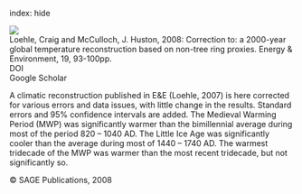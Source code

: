index: hide

<div class="Citation">
    <div class="Citation-thumb CitationThumb-linked"  data-href="https://doi.org/10.1260/095830508783563109">
      <img src="https://static.claimspace.cloud/climate-study-static/refs/thumbs/5/Loehle_and_McCulloch_2008-thumb.png" />
    </div>

  <div class="Citation-body">
    <div class="Citation-text">Loehle, Craig and McCulloch, J. Huston, 2008: Correction to: a 2000-year global temperature reconstruction based on non-tree ring proxies. <span class="Article-journal">Energy & Environment, </span><span class="Article-volume">19, </span>93-100pp.</div>
    <div class="Citation-links">
      <div class="CitationLink" data-href="https://doi.org/10.1260/095830508783563109">
        <div class="CitationLink-icon CitationLink-Doi"></div>
        <div class="CitationLink-text">DOI</div>
      </div>
      <div class="CitationLink" data-href="https://scholar.google.com/scholar?q=10.1260/095830508783563109">
        <div class="CitationLink-icon CitationLink-Scholar"></div>
        <div class="CitationLink-text">Google Scholar</div>
      </div>
    </div>
  </div>
</div>

A climatic reconstruction published in E&E (Loehle, 2007) is here corrected for various errors and data issues, with little change in the results. Standard errors and 95% confidence intervals are added. The Medieval Warming Period (MWP) was significantly warmer than the bimillennial average during most of the period 820 – 1040 AD. The Little Ice Age was significantly cooler than the average during most of 1440 – 1740 AD. The warmest tridecade of the MWP was warmer than the most recent tridecade, but not significantly so.

<div class="Citation-copy">
&copy; SAGE Publications, 2008
</div>